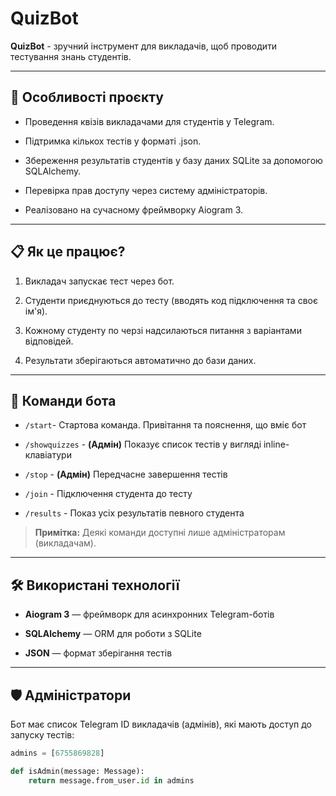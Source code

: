 # QuizBot

**QuizBot** - зручний інструмент для викладачів, щоб проводити тестування знань студентів.

---
## 🚀 Особливості проєкту

- Проведення квізів викладачами для студентів у Telegram.

- Підтримка кількох тестів у форматі .json.

- Збереження результатів студентів у базу даних SQLite за допомогою SQLAlchemy.

- Перевірка прав доступу через систему адміністраторів.

- Реалізовано на сучасному фреймворку Aiogram 3.

---
## 📋 Як це працює?

1. Викладач запускає тест через бот.

2. Студенти приєднуються до тесту (вводять код підключення та своє ім'я).

3. Кожному студенту по черзі надсилаються питання з варіантами відповідей.

4. Результати зберігаються автоматично до бази даних.

---
## 📖 Команди бота

- `/start`- Стартова команда. Привітання та пояснення, що вміє бот
 
- `/showquizzes` - **(Адмін)** Показує список тестів у вигляді inline-клавіатури
  
- `/stop` -  **(Адмін)** Передчасне завершення тестів

- `/join` - Підключення студента до тесту

- `/results` - Показ усіх результатів певного студента
  
> **Примітка:** Деякі команди доступні лише адміністраторам (викладачам).

---
## 🛠 Використані технології
 - **Aiogram 3** — фреймворк для асинхронних Telegram-ботів

- **SQLAlchemy** — ORM для роботи з SQLite

- **JSON** — формат зберігання тестів

---
## 🛡 Адміністратори

Бот має список Telegram ID викладачів (адмінів), які мають доступ до запуску тестів:

```python
admins = [6755869828]

def isAdmin(message: Message):
    return message.from_user.id in admins
